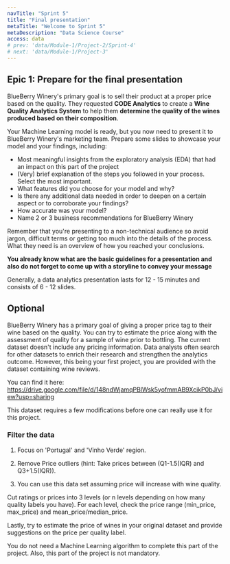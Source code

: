```yaml
---
navTitle: "Sprint 5"
title: "Final presentation"
metaTitle: "Welcome to Sprint 5"
metaDescription: "Data Science Course"
access: data
# prev: 'data/Module-1/Project-2/Sprint-4'
# next: 'data/Module-1/Project-3'
---
```


## Epic 1: Prepare for the final presentation

BlueBerry Winery's primary goal is to sell their product at a proper price based on the quality. They requested **CODE Analytics** to create a **Wine Quality Analytics System** to help them **determine the quality of the wines produced based on their composition**.

Your Machine Learning model is ready, but you now need to present it to BlueBerry Winery's marketing team. Prepare some slides to showcase your model and your findings, including:

- Most meaningful insights from the exploratory analysis (EDA) that had an impact on this part of the project
- (Very) brief explanation of the steps you followed in your process. Select the most important.
- What features did you choose for your model and why?
- Is there any additional data needed in order to deepen on a certain aspect or to corroborate your findings?
- How accurate was your model?
- Name 2 or 3 business recommendations for BlueBerry Winery

Remember that you're presenting to a non-technical audience so avoid jargon, difficult terms or getting too much into the details of the process. What they need is an overview of how you reached your conclusions.

**You already know what are the basic guidelines for a presentation and also do not forget to come up with a storyline to convey your message**

Generally, a data analytics presentation lasts for 12 - 15 minutes and consists of 6 - 12 slides.

## Optional

BlueBerry Winery has a primary goal of giving a proper price tag to their wine based on the quality. You can try to estimate the price along with the assessment of quality for a sample of wine prior to bottling. The current dataset doesn't include any pricing information. Data analysts often search for other datasets to enrich their research and strengthen the analytics outcome. However, this being your first project, you are provided with the dataset containing wine reviews.

You can find it here: https://drive.google.com/file/d/148ndWjamqPBlWsk5yofmmAB9XcikP0bJ/view?usp=sharing

This dataset requires a few modifications before one can really use it for this project.

### Filter the data

1. Focus on 'Portugal' and 'Vinho Verde' region.

2. Remove Price outliers (hint: Take prices between (Q1-1.5(IQR) and Q3+1.5(IQR)).

3. You can use this data set assuming price will increase with wine quality.

Cut ratings or prices into 3 levels (or n levels depending on how many quality labels you have). For each level, check the price range (min_price, max_price) and mean_price/median_price.

Lastly, try to estimate the price of wines in your original dataset and provide suggestions on the price per quality label.

You do not need a Machine Learning algorithm to complete this part of the project. Also, this part of the project is not mandatory.
